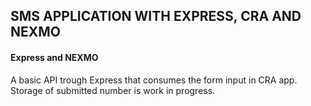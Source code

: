 ## SMS APPLICATION WITH EXPRESS, CRA AND NEXMO

#### Express and NEXMO

A basic API trough Express that consumes the form input in CRA app. Storage of submitted number is work in progress.
